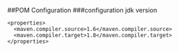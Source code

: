 ##POM Configuration
###configuration jdk version
```
<properties>
  <maven.compiler.source>1.6</maven.compiler.source>
  <maven.compiler.target>1.8</maven.compiler.target>
</properties>
```